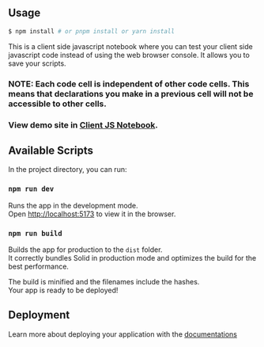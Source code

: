 ## Usage

```bash
$ npm install # or pnpm install or yarn install
```

This is a client side javascript notebook where you can test your client side javascript 
code instead of using the web browser console. It allows you to save your scripts.

### NOTE: Each code cell is independent of other code cells. This means that declarations you make in a previous cell will not be accessible to other cells.

### View demo site in [Client JS Notebook](http://cliqet-js-notebook.s3-website-ap-southeast-1.amazonaws.com/).

## Available Scripts

In the project directory, you can run:

### `npm run dev`

Runs the app in the development mode.<br>
Open [http://localhost:5173](http://localhost:5173) to view it in the browser.

### `npm run build`

Builds the app for production to the `dist` folder.<br>
It correctly bundles Solid in production mode and optimizes the build for the best performance.

The build is minified and the filenames include the hashes.<br>
Your app is ready to be deployed!

## Deployment

Learn more about deploying your application with the [documentations](https://vitejs.dev/guide/static-deploy.html)
